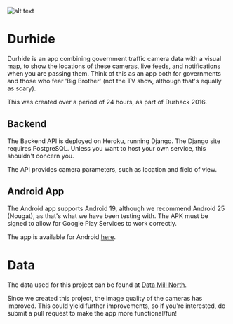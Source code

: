![alt text](https://github.com/OhmGeek/Durhack/blob/master/img/banner.png "Banner")

# Durhide
Durhide is an app combining government traffic camera data with a visual map, to show the locations of these cameras, live feeds, and notifications when you are passing them. Think of this as an app both for governments and those who fear 'Big Brother' (not the TV show, although that's equally as scary).

This was created over a period of 24 hours, as part of Durhack 2016.

## Backend
The Backend API is deployed on Heroku, running Django. The Django site requires PostgreSQL. Unless you want to host your own service, this shouldn't concern you.

The API provides camera parameters, such as location and field of view.

## Android App
The Android app supports Android 19, although we recommend Android 25 (Nougat), as that's what we have been testing with.
The APK must be signed to allow for Google Play Services to work correctly.

The app is available for Android [here](https://play.google.com/store/apps/details?id=co.brookesoftware.mike.smilingpooemoji).

# Data
The data used for this project can be found at [Data Mill North](https://datamillnorth.org/dataset/traffic-web-cameras).

Since we created this project, the image quality of the cameras has improved. This could yield further improvements, so if you're interested, do submit a pull request to make the app more functional/fun!
